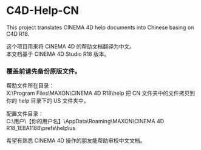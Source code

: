 # C4D-Help-CN
This project translates CINEMA 4D help documents into Chinese basing on C4D R18.  
  
这个项目用来将 CINEMA 4D 的帮助文档翻译为中文。  
本文档基于 CINEMA 4D Studio R18 版本。

### 覆盖前请先备份原版文件。

帮助文件所在目录：  
X:\Program Files\MAXON\CINEMA 4D R18\help
把 CN 文件夹中的文件拷贝到你的 help 目录下的 US 文件夹中。

配置文件目录：  
C:\用户\【你的用户名】\AppData\Roaming\MAXON\CINEMA 4D R18_1EBA1188\prefs\help\us

希望有熟悉 CINEMA 4D 操作的朋友能帮助审校中文文档。
